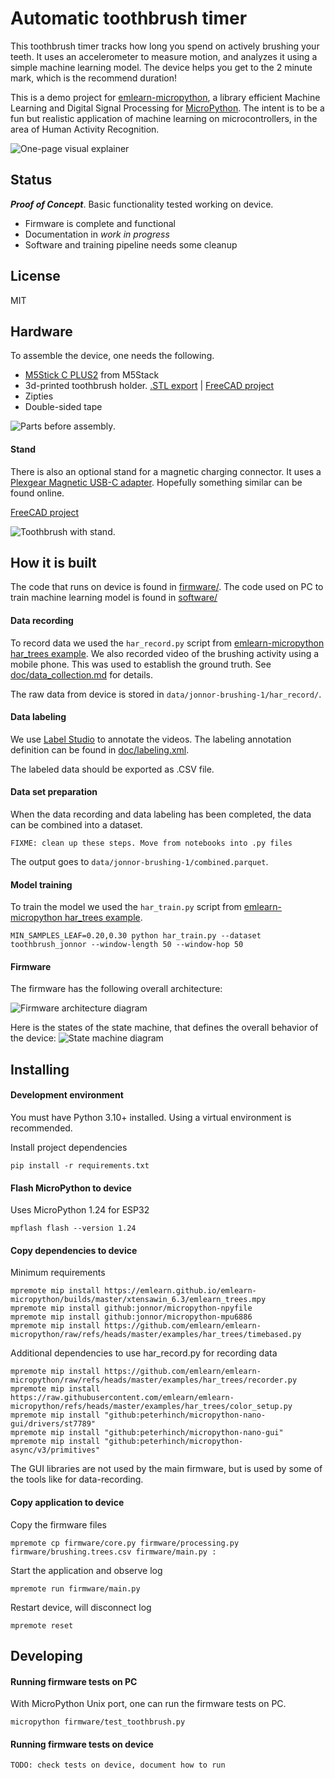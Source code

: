 
# Automatic toothbrush timer

This toothbrush timer tracks how long you spend on actively brushing your teeth.
It uses an accelerometer to measure motion, and analyzes it using a simple machine learning model.
The device helps you get to the 2 minute mark, which is the recommend duration!

This is a demo project for [emlearn-micropython](https://github.com/emlearn/emlearn-micropython),
a library efficient Machine Learning and Digital Signal Processing for [MicroPython](https://micropython.org/).
The intent is to be a fun but realistic application of machine learning on microcontrollers,
in the area of Human Activity Recognition.

![One-page visual explainer](doc/img/toothbrush-onepage.png)

## Status
***Proof of Concept***. Basic functionality tested working on device.

- Firmware is complete and functional
- Documentation in *work in progress*
- Software and training pipeline needs some cleanup

## License
MIT


## Hardware

To assemble the device, one needs the following.

- [M5Stick C PLUS2](https://shop.m5stack.com/products/m5stickc-plus2-esp32-mini-iot-development-kit) from M5Stack
- 3d-printed toothbrush holder. [.STL export](mechanics/toothbrush-handle-print.stl) | [FreeCAD project](mechanics/toothbrush-handle.FCStd)
- Zipties
- Double-sided tape

![Parts before assembly](./doc/img/toothbrush-parts_crop.jpg).

#### Stand

There is also an optional stand for a magnetic charging connector.
It uses a [Plexgear Magnetic USB-C adapter](https://www.kjell.com/no/produkter/kabler-og-kontakter/usb-kabler/plexgear-magnetisk-usb-c-adapter-p44923).
Hopefully something similar can be found online.

[FreeCAD project](mechanics/toothbrush-stand.FCStd)

![Toothbrush with stand](toothbrush-withstand_crop.jpg).


## How it is built

The code that runs on device is found in [firmware/](./firmware).
The code used on PC to train machine learning model is found in [software/](./software)

#### Data recording

To record data we used the `har_record.py` script from [emlearn-micropython har_trees example](https://github.com/emlearn/emlearn-micropython/tree/master/examples/har_trees). 
We also recorded video of the brushing activity using a mobile phone.
This was used to establish the ground truth.
See [doc/data_collection.md](doc/data_collection.md) for details.

The raw data from device is stored in `data/jonnor-brushing-1/har_record/`.

#### Data labeling

We use [Label Studio](https://labelstud.io) to annotate the videos.
The labeling annotation definition can be found in [doc/labeling.xml](doc/labeling.xml).

The labeled data should be exported as .CSV file.

#### Data set preparation

When the data recording and data labeling has been completed, the data can be combined into a dataset.

```
FIXME: clean up these steps. Move from notebooks into .py files
```

The output goes to `data/jonnor-brushing-1/combined.parquet`.


#### Model training

To train the model we used the `har_train.py` script from [emlearn-micropython har_trees example](https://github.com/emlearn/emlearn-micropython/tree/master/examples/har_trees).
```
MIN_SAMPLES_LEAF=0.20,0.30 python har_train.py --dataset toothbrush_jonnor --window-length 50 --window-hop 50
```

#### Firmware

The firmware has the following overall architecture:

![Firmware architecture diagram](doc/img/toothbrush-firmware-architecture.png)

Here is the states of the state machine, that defines the overall behavior of the device:
![State machine diagram](doc/img/toothbrush-statemachine.png)


## Installing

#### Development environment

You must have Python 3.10+ installed.
Using a virtual environment is recommended.

Install project dependencies

```
pip install -r requirements.txt
```

#### Flash MicroPython to device

Uses MicroPython 1.24 for ESP32

```
mpflash flash --version 1.24
```

#### Copy dependencies to device

Minimum requirements
```
mpremote mip install https://emlearn.github.io/emlearn-micropython/builds/master/xtensawin_6.3/emlearn_trees.mpy
mpremote mip install github:jonnor/micropython-npyfile
mpremote mip install github:jonnor/micropython-mpu6886
mpremote mip install https://github.com/emlearn/emlearn-micropython/raw/refs/heads/master/examples/har_trees/timebased.py
```

Additional dependencies to use har_record.py for recording data
```
mpremote mip install https://github.com/emlearn/emlearn-micropython/raw/refs/heads/master/examples/har_trees/recorder.py
mpremote mip install https://raw.githubusercontent.com/emlearn/emlearn-micropython/refs/heads/master/examples/har_trees/color_setup.py
mpremote mip install "github:peterhinch/micropython-nano-gui/drivers/st7789"
mpremote mip install "github:peterhinch/micropython-nano-gui"
mpremote mip install "github:peterhinch/micropython-async/v3/primitives"
```

The GUI libraries are not used by the main firmware,
but is used by some of the tools like for data-recording.

#### Copy application to device

Copy the firmware files
```
mpremote cp firmware/core.py firmware/processing.py firmware/brushing.trees.csv firmware/main.py :
```

Start the application and observe log
```
mpremote run firmware/main.py
```

Restart device, will disconnect log
```
mpremote reset
```


## Developing


#### Running firmware tests on PC

With MicroPython Unix port, one can run the firmware tests on PC.

```
micropython firmware/test_toothbrush.py
```

#### Running firmware tests on device

```
TODO: check tests on device, document how to run
```
